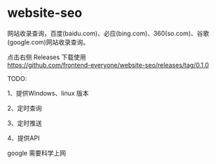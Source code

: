 # website-seo
网站收录查询，百度(baidu.com)、必应(bing.com)、360(so.com)、谷歌(google.com)网站收录查询。

点击右侧 Releases 下载使用  
https://github.com/frontend-everyone/website-seo/releases/tag/0.1.0  

TODO:  

  1、提供Windows、linux 版本

  2、定时查询  
  
  3、定时推送  
  
  4、提供API  
  
google 需要科学上网
  
